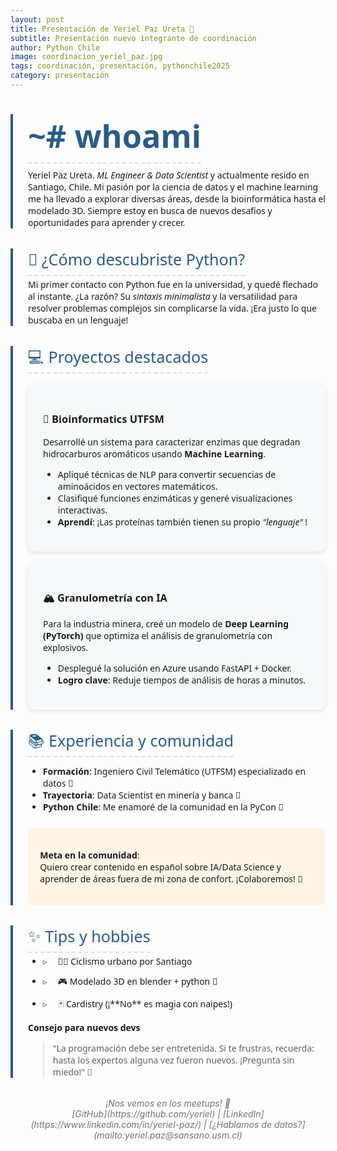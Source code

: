 ```yaml
---
layout: post
title: Presentación de Yeriel Paz Ureta 🚀
subtitle: Presentación nuevo integrante de coordinación
author: Python Chile
image: coordinacion_yeriel_paz.jpg
tags: coordinación, presentación, pythonchile2025
category: presentación
---
```


<style>
.post-section {
    border-left: 4px solid #2B5B84;
    padding-left: 1.5rem;
    margin: 2rem 0;
    font-family: 'Segoe UI', sans-serif;
}

.project-card {
    background: #f8f9fa;
    border-radius: 10px;
    padding: 1.5rem;
    margin: 1rem 0;
    box-shadow: 0 3px 6px rgba(0,0,0,0.1);
}

.emoji-title {
    color: #2B5B84;
    font-size: 1.8em;
    border-bottom: 2px dashed #e0e0e0;
    padding-bottom: 0.5rem;
}

.highlight-box {
    background: #fff4e6;
    padding: 1.2rem;
    border-radius: 8px;
    margin: 1.5rem 0;
}

.hobby-list li {
    margin: 0.8rem 0;
    padding-left: 1.5rem;
    position: relative;
}

.hobby-list li::before {
    content: "▹";
    color: #2B5B84;
    position: absolute;
    left: 0;
}

.signature {
    text-align: center;
    font-style: italic;
    color: #6c757d;
    margin-top: 2rem;
}

</style>

<div class="post-section" markdown="1">

# <span class="emoji-title"> ~# whoami </span>

Yeriel Paz Ureta. _ML Engineer & Data Scientist_ y actualmente resido en Santiago, Chile. Mi pasión por la ciencia de datos y el machine learning me ha llevado a explorar diversas áreas, desde la bioinformática hasta el modelado 3D. Siempre estoy en busca de nuevos desafíos y oportunidades para aprender y crecer. 

</div>

<div class="post-section" markdown="1">

<span class="emoji-title">🐍 ¿Cómo descubriste Python?</span>

Mi primer contacto con Python fue en la universidad, y quedé flechado al instante. ¿La razón? Su _sintaxis minimalista_ y la versatilidad para resolver problemas complejos sin complicarse la vida. ¡Era justo lo que buscaba en un lenguaje!

</div>

<div class="post-section" markdown="1">

<span class="emoji-title">💻 Proyectos destacados</span>

<div class="project-card" markdown="1">

### 🧬 Bioinformatics UTFSM  
Desarrollé un sistema para caracterizar enzimas que degradan hidrocarburos aromáticos usando **Machine Learning**.  
- Apliqué técnicas de NLP para convertir secuencias de aminoácidos en vectores matemáticos.  
- Clasifiqué funciones enzimáticas y generé visualizaciones interactivas.  
- **Aprendí**: ¡Las proteínas también tienen su propio _"lenguaje"_ !  

</div>

<div class="project-card" markdown="1">

### 🏔️ Granulometría con IA  
Para la industria minera, creé un modelo de **Deep Learning (PyTorch)** que optimiza el análisis de granulometría con explosivos.  
- Desplegué la solución en Azure usando FastAPI + Docker.  
- **Logro clave**: Reduje tiempos de análisis de horas a minutos.  

</div>

</div>

<div class="post-section" markdown="1">

<span class="emoji-title">📚 Experiencia y comunidad</span>

- **Formación**: Ingeniero Civil Telemático (UTFSM) especializado en datos 🔢  
- **Trayectoria**: Data Scientist en minería y banca 🏦  
- **Python Chile**: Me enamoré de la comunidad en la PyCon 🎪  

<div class="highlight-box" markdown="1">

**Meta en la comunidad**:  
Quiero crear contenido en español sobre IA/Data Science y aprender de áreas fuera de mi zona de confort. ¡Colaboremos! 🤝

</div>

</div>

<div class="post-section" markdown="1">

<span class="emoji-title">✨ Tips y hobbies</span>

<ul class="hobby-list">
<li>🚴‍♂️ Ciclismo urbano por Santiago</li>
<li>🎮 Modelado 3D en blender + python 🐍</li>
<li>🃏 Cardistry (¡**No** es magia con naipes!)</li>
</ul>

**Consejo para nuevos devs**  
> "La programación debe ser entretenida. Si te frustras, recuerda: hasta los expertos alguna vez fueron nuevos. ¡Pregunta sin miedo!" 💬

</div>

<div class="signature" markdown="1">
¡Nos vemos en los meetups! 🐍<br>
[GitHub](https://github.com/yeriel) | [LinkedIn](https://www.linkedin.com/in/yeriel-paz/) | [¿Hablamos de datos?](mailto:yeriel.paz@sansano.usm.cl) 
</div>


 
